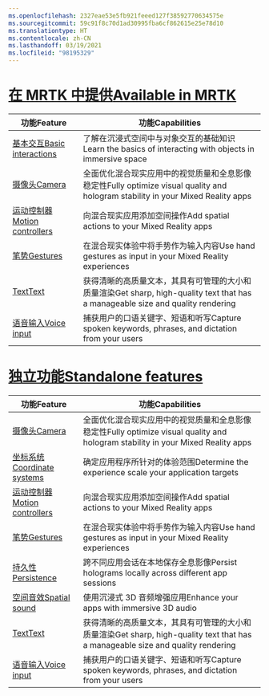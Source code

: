 ```yaml
---
ms.openlocfilehash: 2327eae53e5fb921feeed127f38592770634575e
ms.sourcegitcommit: 59c91f8c70d1ad30995fba6cf862615e25e78d10
ms.translationtype: HT
ms.contentlocale: zh-CN
ms.lasthandoff: 03/19/2021
ms.locfileid: "98195329"
---
```

# <a name="available-in-mrtk"></a>[<span data-ttu-id="a55bb-101">在 MRTK 中提供</span><span class="sxs-lookup"><span data-stu-id="a55bb-101">Available in MRTK</span></span>](#tab/mrtk)

|  <span data-ttu-id="a55bb-102">功能</span><span class="sxs-lookup"><span data-stu-id="a55bb-102">Feature</span></span>  |  <span data-ttu-id="a55bb-103">功能</span><span class="sxs-lookup"><span data-stu-id="a55bb-103">Capabilities</span></span>  |
| --- | --- |
| [<span data-ttu-id="a55bb-104">基本交互</span><span class="sxs-lookup"><span data-stu-id="a55bb-104">Basic interactions</span></span>](../unity/mrtk-101.md) | <span data-ttu-id="a55bb-105">了解在沉浸式空间中与对象交互的基础知识</span><span class="sxs-lookup"><span data-stu-id="a55bb-105">Learn the basics of interacting with objects in immersive space</span></span> |
| [<span data-ttu-id="a55bb-106">摄像头</span><span class="sxs-lookup"><span data-stu-id="a55bb-106">Camera</span></span>](../unity/camera-in-unity.md) | <span data-ttu-id="a55bb-107">全面优化混合现实应用中的视觉质量和全息影像稳定性</span><span class="sxs-lookup"><span data-stu-id="a55bb-107">Fully optimize visual quality and hologram stability in your Mixed Reality apps</span></span> |
| [<span data-ttu-id="a55bb-108">运动控制器</span><span class="sxs-lookup"><span data-stu-id="a55bb-108">Motion controllers</span></span>](../unity/motion-controllers-in-unity.md) | <span data-ttu-id="a55bb-109">向混合现实应用添加空间操作</span><span class="sxs-lookup"><span data-stu-id="a55bb-109">Add spatial actions to your Mixed Reality apps</span></span> |
| [<span data-ttu-id="a55bb-110">笔势</span><span class="sxs-lookup"><span data-stu-id="a55bb-110">Gestures</span></span>](../unity/gestures-in-unity.md) | <span data-ttu-id="a55bb-111">在混合现实体验中将手势作为输入内容</span><span class="sxs-lookup"><span data-stu-id="a55bb-111">Use hand gestures as input in your Mixed Reality experiences</span></span> |
| [<span data-ttu-id="a55bb-112">Text</span><span class="sxs-lookup"><span data-stu-id="a55bb-112">Text</span></span>](../unity/text-in-unity.md) | <span data-ttu-id="a55bb-113">获得清晰的高质量文本，其具有可管理的大小和质量渲染</span><span class="sxs-lookup"><span data-stu-id="a55bb-113">Get sharp, high-quality text that has a manageable size and quality rendering</span></span> |
| [<span data-ttu-id="a55bb-114">语音输入</span><span class="sxs-lookup"><span data-stu-id="a55bb-114">Voice input</span></span>](../unity/voice-input-in-unity.md) | <span data-ttu-id="a55bb-115">捕获用户的口语关键字、短语和听写</span><span class="sxs-lookup"><span data-stu-id="a55bb-115">Capture spoken keywords, phrases, and dictation from your users</span></span>|

# <a name="standalone-features"></a>[<span data-ttu-id="a55bb-116">独立功能</span><span class="sxs-lookup"><span data-stu-id="a55bb-116">Standalone features</span></span>](#tab/standalone)

|  <span data-ttu-id="a55bb-117">功能</span><span class="sxs-lookup"><span data-stu-id="a55bb-117">Feature</span></span>  |  <span data-ttu-id="a55bb-118">功能</span><span class="sxs-lookup"><span data-stu-id="a55bb-118">Capabilities</span></span>  |
| --- | --- |
| [<span data-ttu-id="a55bb-119">摄像头</span><span class="sxs-lookup"><span data-stu-id="a55bb-119">Camera</span></span>](../unity/camera-in-unity.md) | <span data-ttu-id="a55bb-120">全面优化混合现实应用中的视觉质量和全息影像稳定性</span><span class="sxs-lookup"><span data-stu-id="a55bb-120">Fully optimize visual quality and hologram stability in your Mixed Reality apps</span></span> |
| [<span data-ttu-id="a55bb-121">坐标系统</span><span class="sxs-lookup"><span data-stu-id="a55bb-121">Coordinate systems</span></span>](../unity/coordinate-systems-in-unity.md) | <span data-ttu-id="a55bb-122">确定应用程序所针对的体验范围</span><span class="sxs-lookup"><span data-stu-id="a55bb-122">Determine the experience scale your application targets</span></span> |
| [<span data-ttu-id="a55bb-123">运动控制器</span><span class="sxs-lookup"><span data-stu-id="a55bb-123">Motion controllers</span></span>](../unity/motion-controllers-in-unity.md) | <span data-ttu-id="a55bb-124">向混合现实应用添加空间操作</span><span class="sxs-lookup"><span data-stu-id="a55bb-124">Add spatial actions to your Mixed Reality apps</span></span> |
| [<span data-ttu-id="a55bb-125">笔势</span><span class="sxs-lookup"><span data-stu-id="a55bb-125">Gestures</span></span>](../unity/gestures-in-unity.md) | <span data-ttu-id="a55bb-126">在混合现实体验中将手势作为输入内容</span><span class="sxs-lookup"><span data-stu-id="a55bb-126">Use hand gestures as input in your Mixed Reality experiences</span></span> |
| [<span data-ttu-id="a55bb-127">持久性</span><span class="sxs-lookup"><span data-stu-id="a55bb-127">Persistence</span></span>](../unity/persistence-in-unity.md) | <span data-ttu-id="a55bb-128">跨不同应用会话在本地保存全息影像</span><span class="sxs-lookup"><span data-stu-id="a55bb-128">Persist holograms locally across different app sessions</span></span> |
| [<span data-ttu-id="a55bb-129">空间音效</span><span class="sxs-lookup"><span data-stu-id="a55bb-129">Spatial sound</span></span>](../unity/spatial-sound-in-unity.md) | <span data-ttu-id="a55bb-130">使用沉浸式 3D 音频增强应用</span><span class="sxs-lookup"><span data-stu-id="a55bb-130">Enhance your apps with immersive 3D audio</span></span> |
| [<span data-ttu-id="a55bb-131">Text</span><span class="sxs-lookup"><span data-stu-id="a55bb-131">Text</span></span>](../unity/text-in-unity.md) | <span data-ttu-id="a55bb-132">获得清晰的高质量文本，其具有可管理的大小和质量渲染</span><span class="sxs-lookup"><span data-stu-id="a55bb-132">Get sharp, high-quality text that has a manageable size and quality rendering</span></span> |
| [<span data-ttu-id="a55bb-133">语音输入</span><span class="sxs-lookup"><span data-stu-id="a55bb-133">Voice input</span></span>](../unity/voice-input-in-unity.md) | <span data-ttu-id="a55bb-134">捕获用户的口语关键字、短语和听写</span><span class="sxs-lookup"><span data-stu-id="a55bb-134">Capture spoken keywords, phrases, and dictation from your users</span></span>|


